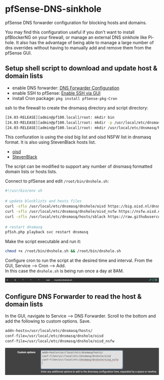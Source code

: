 # pfSense-DNS-sinkhole
pfSense DNS forwarder configuration for blocking hosts and domains.

You may find this configuration useful if you don't want to install pfBlockerNG on your firewall, or manage an external DNS sinkhole like Pi-hole. It also has the advantage of being able to manage a large number of dns overrides without having to manually add and remove them from the pfSense GUI.

## Setup shell script to download and update host & domain lists

- enable DNS forwarder: [DNS Forwarder Configuration](https://docs.netgate.com/pfsense/en/latest/services/dns/forwarder-config.html)
- enable SSH to pfSense: [Enable SSH via GUI](https://docs.netgate.com/pfsense/en/latest/recipes/ssh-access.html#enable-ssh-via-gui)
- install Cron package: `pkg install pfSense-pkg-Cron`

ssh to the firewall to create the dnsmasq directory and script directory:

```sh
[24.03-RELEASE][admin@pf100.local]/root: mkdir bin
[24.03-RELEASE][admin@pf100.local]/root: mkdir -p /usr/local/etc/dnsmasq/dnshole
[24.03-RELEASE][admin@pf100.local]/root: mkdir /usr/local/etc/dnsmasq/hosts
```

This confiuration is using the oisd big list and oisd NSFW list in dnsmasq format.
It is also using StevenBlack hosts list.

- [oisd](https://oisd.nl/)
- [StevenBlack](https://github.com/StevenBlack/hosts)

The script can be modified to support any number of dnsmasq formatted domain lists or hosts lists.

Connect to pfSense and edit `/root/bin/dnshole.sh`:

```bash
#!/usr/bin/env sh

# update blocklists and hosts files
curl -sflo /usr/local/etc/dnsmasq/dnshole/oisd https://big.oisd.nl/dnsmasq2
curl -sflo /usr/local/etc/dnsmasq/dnshole/oisd_nsfw https://nsfw.oisd.nl/dnsmasq2
curl -sflo /usr/local/etc/dnsmasq/hosts/sblack https://raw.githubusercontent.com/StevenBlack/hosts/master/hosts

# restart dnsmasq
pfSsh.php playback svc restart dnsmasq
```

Make the script executable and run it:

```bash
chmod +x /root/bin/dnshole.sh && /root/bin/dnshole.sh
```

Configure cron to run the script at the desired time and interval. From the GUI, Service --> Cron --> Add.<br>
In this case the `dnshole.sh` is being run once a day at 8AM.

![cron.jpg](cron.jpg)

## Configure DNS Forwarder to read the host & domain lists

In the GUI, navigate to Service --> DNS Forwarder. Scroll to the bottom and add the following to custom options. Save.

```bash
addn-hosts=/usr/local/etc/dnsmasq/hosts/
conf-file=/usr/local/etc/dnsmasq/dnshole/oisd
conf-file=/usr/local/etc/dnsmasq/dnshole/oisd_nsfw
```

![dnsmasq.jpg](dnsmasq.jpg)

